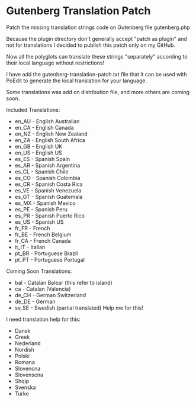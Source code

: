 # Gutenberg Translation Patch

Patch the missing translation strings code on Gutenberg file gutenberg.php

Because the plugin directory don't generally accept "patch as plugin" and not for translations I decided to publish this patch only on my GitHub.

Now all the polyglots can translate these strings "separately" according to their local language without restrictions!

I have add the gutenberg-translation-patch.txt file that it can be used with PoEdit to generate the local translation for your language.

Some translations was add on distribution file, and more others are coming soon.

Included Translations:

- en_AU - English Australian
- en_CA - English Canada
- en_NZ - English New Zealand
- en_ZA - English South Africa
- en_GB - English UK
- en_US - English US
- es_ES - Spanish Spain
- es_AR - Spanish Argentina
- es_CL - Spanish Chile
- es_CO - Spanish Colombia
- es_CR - Spanish Costa Rica
- es_VE - Spanish Venezuela
- es_GT - Spanish Guatemala
- es_MX - Spanish Mexico
- es_PE - Spanish Peru
- es_PR - Spanish Puerto Rico
- es_US - Spanish US
- fr_FR - French
- fr_BE - French Belgium
- fr_CA - French Canada
- it_IT - Italian
- pt_BR - Portuguese Brazil
- pt_PT - Portuguese Portugal

Coming Soon Translations:

- bal   - Catalan Balear (this refer to island)
- ca    - Catalan (Valencia)
- de_CH - German Switzerland
- de_DE - German
- sv_SE - Swedish (partial translated) Help me for this!

I need translation help for this:

- Dansk
- Greek
- Nederland
- Nordish
- Polski
- Romana
- Slovencna
- Slovenscna
- Shqip
- Svenska
- Turke
